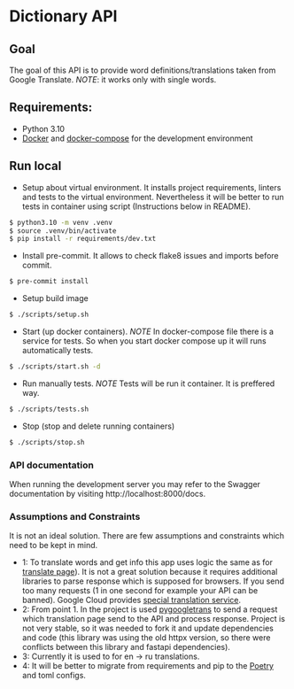 # Dictionary API

## Goal

The goal of this API is to provide word definitions/translations taken from Google Translate. *NOTE*: it works only with single words.

## Requirements:
- Python 3.10
- [Docker](https://docs.docker.com/engine/installation/) and [docker-compose](https://docs.docker.com/compose/install/) for the development environment

## Run local

- Setup about virtual environment. It installs project requirements, linters and tests to the virtual environment. Nevertheless it will be better to run tests in container using script (Instructions below in README).
```bash
$ python3.10 -m venv .venv
$ source .venv/bin/activate
$ pip install -r requirements/dev.txt
```

- Install pre-commit. It allows to check flake8 issues and imports before commit.
```bash
$ pre-commit install
```

- Setup build image
```bash
$ ./scripts/setup.sh
```

- Start (up docker containers). *NOTE* In docker-compose file there is a service for tests. So when you start docker compose up it will runs automatically tests.

```bash
$ ./scripts/start.sh -d
```

- Run manually tests. *NOTE* Tests will be run it container. It is preffered way.
```bash
$ ./scripts/tests.sh
```

- Stop (stop and delete running containers)

```bash
$ ./scripts/stop.sh
```

### API documentation
When running the development server you may refer to the Swagger documentation by visiting http://localhost:8000/docs.

### Assumptions and Constraints

It is not an ideal solution. There are few assumptions and constraints which need to be kept in mind.
- 1: To translate words and get info this app uses logic the same as for [translate page](https://translate.google.com/?sl=en&tl=ru&text=challenge&op=translate)). It is not a great solution because it requires additional libraries to parse response which is supposed for browsers. If you send too many requests (1 in one second for example your API can be banned).
Google Cloud provides [special translation service](https://cloud.google.com/translate/docs/reference/rest/).
- 2: From point 1. In the project is used [pygoogletrans](https://github.com/ssut/py-googletrans) to send a request which translation page send to the API and process response. Project is not very stable, so it was needed to fork it and update dependencies and code (this library was using the old httpx version, so there were conflicts between this library and fastapi dependencies).
- 3: Currently it is used to for en -> ru translations.
- 4: It will be better to migrate from requirements and pip to the [Poetry](https://python-poetry.org/) and toml configs.

